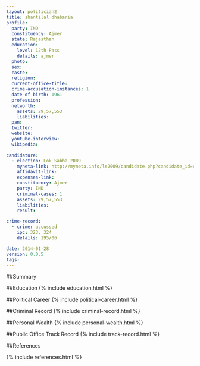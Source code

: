 ```yaml
---
layout: politician2
title: shantilal dhabaria
profile: 
  party: IND
  constituency: Ajmer
  state: Rajasthan
  education: 
    level: 12th Pass
    details: ajmer
  photo: 
  sex: 
  caste: 
  religion: 
  current-office-title: 
  crime-accusation-instances: 1
  date-of-birth: 1961
  profession: 
  networth: 
    assets: 29,57,553
    liabilities: 
  pan: 
  twitter: 
  website: 
  youtube-interview: 
  wikipedia: 

candidature: 
  - election: Lok Sabha 2009
    myneta-link: http://myneta.info/ls2009/candidate.php?candidate_id=6299
    affidavit-link: 
    expenses-link: 
    constituency: Ajmer 
    party: IND
    criminal-cases: 1
    assets: 29,57,553
    liabilities: 
    result:  

crime-record: 
  - crime: accussed
    ipc: 323, 324
    details: 195/06 

date: 2014-01-28
version: 0.0.5
tags: 
---
```

##Summary


##Education
{% include education.html %}


##Political Career
{% include political-career.html %}


##Criminal Record
{% include criminal-record.html %}


##Personal Wealth
{% include personal-wealth.html %}


##Public Office Track Record
{% include track-record.html %}


##References


{% include references.html %}